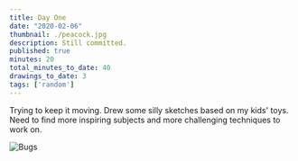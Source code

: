 ```yaml
---
title: Day One
date: "2020-02-06"
thumbnail: ./peacock.jpg
description: Still committed.
published: true
minutes: 20
total_minutes_to_date: 40
drawings_to_date: 3
tags: ['random']
---
```


Trying to keep it moving. Drew some silly sketches based on my kids' toys. Need to find more inspiring subjects and more challenging techniques to work on.

![Bugs](./bugs.jpg)
